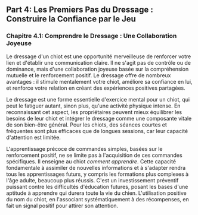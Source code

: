 ## **Part 4: Les Premiers Pas du Dressage : Construire la Confiance par le Jeu**

### **Chapitre 4.1: Comprendre le Dressage : Une Collaboration Joyeuse**

Le dressage d'un chiot est une opportunité merveilleuse de renforcer votre lien et d'établir une communication claire. Il ne s'agit pas de contrôle ou de dominance, mais d'une collaboration joyeuse basée sur la compréhension mutuelle et le renforcement positif. Le dressage offre de nombreux avantages : il stimule mentalement votre chiot, améliore sa confiance en lui, et renforce votre relation en créant des expériences positives partagées.

Le dressage est une forme essentielle d'exercice mental pour un chiot, qui peut le fatiguer autant, sinon plus, qu'une activité physique intense. En reconnaissant cet aspect, les propriétaires peuvent mieux équilibrer les besoins de leur chiot et intégrer le dressage comme une composante vitale de son bien-être général. Pour les chiots, des séances courtes et fréquentes sont plus efficaces que de longues sessions, car leur capacité d'attention est limitée.

L'apprentissage précoce de commandes simples, basées sur le renforcement positif, ne se limite pas à l'acquisition de ces commandes spécifiques. Il enseigne au chiot *comment apprendre*. Cette capacité fondamentale à assimiler de nouvelles informations et à s'adapter rendra tous les apprentissages futurs, y compris les formations plus complexes à l'âge adulte, beaucoup plus réussis. C'est un investissement préventif puissant contre les difficultés d'éducation futures, posant les bases d'une aptitude à apprendre qui durera toute la vie du chien. L'utilisation positive du nom du chiot, en l'associant systématiquement à des récompenses, en fait un signal positif pour attirer son attention. 